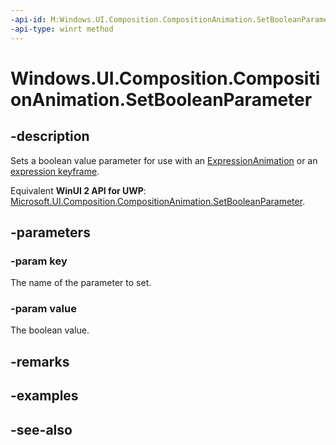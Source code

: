 ```yaml
---
-api-id: M:Windows.UI.Composition.CompositionAnimation.SetBooleanParameter(System.String,System.Boolean)
-api-type: winrt method
---
```


<!-- Method syntax
public void SetBooleanParameter(System.String key, System.Boolean value)
-->

# Windows.UI.Composition.CompositionAnimation.SetBooleanParameter

## -description
Sets a boolean value parameter for use with an [ExpressionAnimation](expressionanimation.md) or an [expression keyframe](/uwp/api/windows.ui.composition.keyframeanimation.insertexpressionkeyframe).

Equivalent **WinUI 2 API for UWP**: [Microsoft.UI.Composition.CompositionAnimation.SetBooleanParameter](/windows/winui/api/microsoft.ui.composition.compositionanimation.setbooleanparameter).

## -parameters
### -param key
The name of the parameter to set.

### -param value
The boolean value.

## -remarks

## -examples

## -see-also
